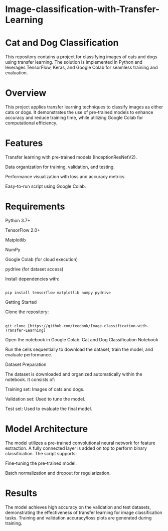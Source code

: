 # Image-classification-with-Transfer-Learning
# Cat and Dog Classification

This repository contains a project for classifying images of cats and dogs using transfer learning. The solution is implemented in Python and leverages TensorFlow, Keras, and Google Colab for seamless training and evaluation.

# Overview

This project applies transfer learning techniques to classify images as either cats or dogs. It demonstrates the use of pre-trained models to enhance accuracy and reduce training time, while utilizing Google Colab for computational efficiency.

# Features

Transfer learning with pre-trained models (InceptionResNetV2).

Data organization for training, validation, and testing.

Performance visualization with loss and accuracy metrics.

Easy-to-run script using Google Colab.

# Requirements

Python 3.7+

TensorFlow 2.0+

Matplotlib

NumPy

Google Colab (for cloud execution)

pydrive (for dataset access)

Install dependencies with:
##
    pip install tensorflow matplotlib numpy pydrive

Getting Started

Clone the repository:

##
    git clone [https://github.com/teedonk/Image-classification-with-Transfer-Learning]


Open the notebook in Google Colab:
Cat and Dog Classification Notebook

Run the cells sequentially to download the dataset, train the model, and evaluate performance.

Dataset Preparation

The dataset is downloaded and organized automatically within the notebook. It consists of:

Training set: Images of cats and dogs.

Validation set: Used to tune the model.

Test set: Used to evaluate the final model.


# Model Architecture

The model utilizes a pre-trained convolutional neural network for feature extraction. A fully connected layer is added on top to perform binary classification. The script supports:

Fine-tuning the pre-trained model.

Batch normalization and dropout for regularization.

# Results

The model achieves high accuracy on the validation and test datasets, demonstrating the effectiveness of transfer learning for image classification tasks. Training and validation accuracy/loss plots are generated during training.

